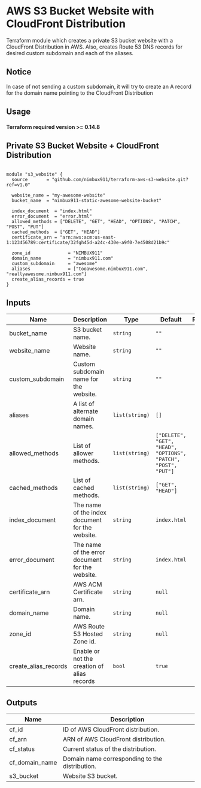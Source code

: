 # AWS S3 Bucket Website with CloudFront Distribution
Terraform module which creates a private S3 bucket website with a CloudFront Distribution in AWS. Also, creates Route 53 DNS records for desired custom subdomain and each of the aliases.

## Notice
In case of not sending a custom subdomain, it will try to create an A record for the domain name pointing to the CloudFront Distribution

## Usage

#### Terraform required version >= 0.14.8

## Private S3 Bucket Website + CloudFront Distribution


```hcl

module "s3_website" {
  source       = "github.com/nimbux911/terraform-aws-s3-website.git?ref=v1.0"

  website_name = "my-awesome-website"
  bucket_name  = "nimbux911-static-awesome-website-bucket"

  index_document  = "index.html"
  error_document  = "error.html"
  allowed_methods = ["DELETE", "GET", "HEAD", "OPTIONS", "PATCH", "POST", "PUT"]
  cached_methods  = ["GET", "HEAD"]
  certificate_arn = "arn:aws:acm:us-east-1:123456789:certificate/32fgh45d-a24c-430e-a9f0-7e4508d21b9c"

  zone_id              = "NIMBUX911"
  domain_name          = "nimbux911.com"
  custom_subdomain     = "awesome"
  aliases              = ["tooawesome.nimbux911.com", "reallyawesome.nimbux911.com"]
  create_alias_records = true
} 

```

## Inputs

| Name | Description | Type | Default | Required |
|------|-------------|------|---------|:--------:|
| bucket\_name | S3 bucket name. | `string` | `""` | yes |
| website\_name | Website name. | `string` | `""` | yes |
| custom\_subdomain | Custom subdomain name for the website. | `string` | `""` | no |
| aliases | A list of alternate domain names. | `list(string)` | `[]` | no |
| allowed\_methods | List of allower methods.  | `list(string)` | `["DELETE", "GET", "HEAD", "OPTIONS", "PATCH", "POST", "PUT"]` | no |
| cached\_methods | List of cached methods. | `list(string)` | `["GET", "HEAD"]` | no |
| index\_document | The name of the index document for the website. | `string` | `index.html` | no |
| error\_document | The name of the error document for the website. | `string` | `index.html` | no |
| certificate\_arn | AWS ACM Certificate arn. | `string` | `null` | yes |
| domain\_name | Domain name. | `string` | `null` | yes |
| zone\_id | AWS Route 53 Hosted Zone id. | `string` | `null` | yes |
| create\_alias\_records | Enable or not the creation of alias records | `bool` | `true` | no |


## Outputs

| Name | Description |
|------|-------------|
| cf\_id | ID of AWS CloudFront distribution. |
| cf\_arn | ARN of AWS CloudFront distribution. |
| cf\_status | Current status of the distribution. |
| cf\_domain\_name | Domain name corresponding to the distribution. |
| s3\_bucket | Website S3 bucket. |

